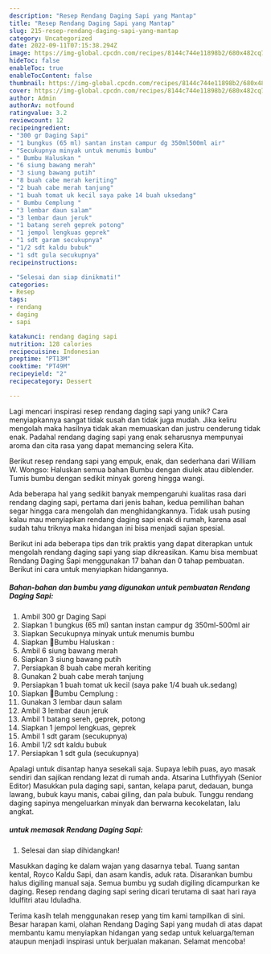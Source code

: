 ```yaml
---
description: "Resep Rendang Daging Sapi yang Mantap"
title: "Resep Rendang Daging Sapi yang Mantap"
slug: 215-resep-rendang-daging-sapi-yang-mantap
category: Uncategorized
date: 2022-09-11T07:15:38.294Z
image: https://img-global.cpcdn.com/recipes/8144c744e11898b2/680x482cq70/rendang-daging-sapi-foto-resep-utama.jpg
hideToc: false
enableToc: true
enableTocContent: false
thumbnail: https://img-global.cpcdn.com/recipes/8144c744e11898b2/680x482cq70/rendang-daging-sapi-foto-resep-utama.jpg
cover: https://img-global.cpcdn.com/recipes/8144c744e11898b2/680x482cq70/rendang-daging-sapi-foto-resep-utama.jpg
author: Admin
authorAv: notfound
ratingvalue: 3.2
reviewcount: 12
recipeingredient:
- "300 gr Daging Sapi"
- "1 bungkus (65 ml) santan instan campur dg 350ml500ml air"
- "Secukupnya minyak untuk menumis bumbu"
- " Bumbu Haluskan "
- "6 siung bawang merah"
- "3 siung bawang putih"
- "8 buah cabe merah keriting"
- "2 buah cabe merah tanjung"
- "1 buah tomat uk kecil saya pake 14 buah uksedang"
- " Bumbu Cemplung "
- "3 lembar daun salam"
- "3 lembar daun jeruk"
- "1 batang sereh geprek potong"
- "1 jempol lengkuas geprek"
- "1 sdt garam secukupnya"
- "1/2 sdt kaldu bubuk"
- "1 sdt gula secukupnya"
recipeinstructions:

- "Selesai dan siap dinikmati!"
categories:
- Resep
tags:
- rendang
- daging
- sapi

katakunci: rendang daging sapi 
nutrition: 128 calories
recipecuisine: Indonesian
preptime: "PT13M"
cooktime: "PT49M"
recipeyield: "2"
recipecategory: Dessert

---
```





Lagi mencari inspirasi resep rendang daging sapi yang unik? Cara menyiapkannya sangat tidak susah dan tidak juga mudah. Jika keliru mengolah maka hasilnya tidak akan memuaskan dan justru cenderung tidak enak. Padahal rendang daging sapi yang enak seharusnya mempunyai aroma dan cita rasa yang dapat memancing selera Kita.





Berikut resep rendang sapi yang empuk, enak, dan sederhana dari William W. Wongso: Haluskan semua bahan Bumbu dengan diulek atau diblender. Tumis bumbu dengan sedikit minyak goreng hingga wangi.

Ada beberapa hal yang sedikit banyak mempengaruhi kualitas rasa dari rendang daging sapi, pertama dari jenis bahan, kedua pemilihan bahan segar hingga cara mengolah dan menghidangkannya. Tidak usah pusing kalau mau menyiapkan rendang daging sapi enak di rumah, karena asal sudah tahu triknya maka hidangan ini bisa menjadi sajian spesial.






Berikut ini ada beberapa tips dan trik praktis yang dapat diterapkan untuk mengolah rendang daging sapi yang siap dikreasikan. Kamu bisa membuat Rendang Daging Sapi menggunakan 17 bahan dan 0 tahap pembuatan. Berikut ini cara untuk menyiapkan hidangannya.

<!--inarticleads1-->

##### Bahan-bahan dan bumbu yang digunakan untuk pembuatan Rendang Daging Sapi:

1. Ambil 300 gr Daging Sapi
1. Siapkan 1 bungkus (65 ml) santan instan campur dg 350ml-500ml air
1. Siapkan Secukupnya minyak untuk menumis bumbu
1. Siapkan  🌿Bumbu Haluskan :
1. Ambil 6 siung bawang merah
1. Siapkan 3 siung bawang putih
1. Persiapkan 8 buah cabe merah keriting
1. Gunakan 2 buah cabe merah tanjung
1. Persiapkan 1 buah tomat uk kecil (saya pake 1/4 buah uk.sedang)
1. Siapkan  🌿Bumbu Cemplung :
1. Gunakan 3 lembar daun salam
1. Ambil 3 lembar daun jeruk
1. Ambil 1 batang sereh, geprek, potong
1. Siapkan 1 jempol lengkuas, geprek
1. Ambil 1 sdt garam (secukupnya)
1. Ambil 1/2 sdt kaldu bubuk
1. Persiapkan 1 sdt gula (secukupnya)


Apalagi untuk disantap hanya sesekali saja. Supaya lebih puas, ayo masak sendiri dan sajikan rendang lezat di rumah anda. Atsarina Luthfiyyah (Senior Editor) Masukkan pula daging sapi, santan, kelapa parut, dedauan, bunga lawang, bubuk kayu manis, cabai giling, dan pala bubuk. Tunggu rendang daging sapinya mengeluarkan minyak dan berwarna kecokelatan, lalu angkat. 

<!--inarticleads2-->

#####  untuk memasak Rendang Daging Sapi:


1. Selesai dan siap dihidangkan!

Masukkan daging ke dalam wajan yang dasarnya tebal. Tuang santan kental, Royco Kaldu Sapi, dan asam kandis, aduk rata. Disarankan bumbu halus digiling manual saja. Semua bumbu yg sudah digiling dicampurkan ke daging. Resep rendang daging sapi sering dicari terutama di saat hari raya Idulfitri atau Iduladha. 

Terima kasih telah menggunakan resep yang tim kami tampilkan di sini. Besar harapan kami, olahan Rendang Daging Sapi yang mudah di atas dapat membantu kamu menyiapkan hidangan yang sedap untuk keluarga/teman ataupun menjadi inspirasi untuk berjualan makanan. Selamat mencoba!
